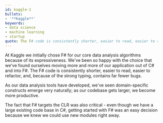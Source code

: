 ```yaml
---
id: kaggle-1
bullets:
- '**Kaggle**'
keywords:
- data science
- machine learning
- startup
quote: The F# code is consistently shorter, easier to read, easier to refactor and contains far fewer bugs. As our data analysis tools have developed ... we've become more productive.
---
```

At Kaggle we initially chose F# for our core data analysis algorithms because of its expressiveness.
We've been so happy with the choice that we've found ourselves moving more and more of
our application out of C# and into F#. The F# code is consistently shorter, easier to read,
easier to refactor, and, because of the strong typing, contains far fewer bugs.

As our data analysis tools have developed, we've seen domain-specific constructs
emerge very naturally; as our codebase gets larger, we become more productive.

The fact that F# targets the CLR was also critical - even though we have a large existing
code base in C#, getting started with F# was an easy decision because
we knew we could use new modules right away.
